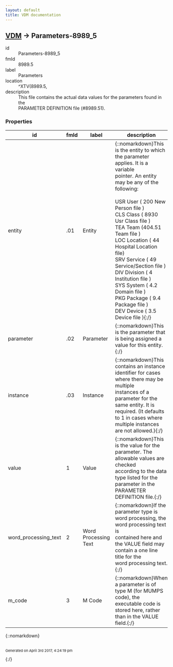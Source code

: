 ```yaml
---
layout: default
title: VDM documentation
---
```


## [VDM](TableOfContent.md) &#8594; Parameters-8989_5 

<dl>
<dt>id</dt><dd>Parameters-8989_5</dd>
<dt>fmId</dt><dd>8989.5</dd>
<dt>label</dt><dd>Parameters</dd>
<dt>location</dt><dd>^XTV(8989.5,</dd>
<dt>description</dt><dd>This file contains the actual data values for the parameters found in the<br/>PARAMETER DEFINITION file (#8989.51).</dd>
</dl>

### Properties

| id | fmId | label | description | datatype | location | attributes | range | 
| --- | --- | --- | --- | --- | --- | --- | --- | 
| entity | .01 | Entity | {::nomarkdown}This is the entity to which the parameter applies.  It is a variable <br/>pointer.  An entity may be any of the following:<br/> <br/>     USR  User      (   200  New Person file       )<br/>     CLS  Class     (  8930  Usr Class file        )<br/>     TEA  Team      (404.51  Team file             )<br/>     LOC  Location  (    44  Hospital Location file)<br/>     SRV  Service   (    49  Service/Section file  )<br/>     DIV  Division  (     4  Institution file      )<br/>     SYS  System    (   4.2  Domain file           )<br/>     PKG  Package   (   9.4  Package file          )<br/>     DEV  Device    (   3.5  Device file           ){:/} | POINTER |  | REQUIRED, INDEXED | undefined | 
| parameter | .02 | Parameter | {::nomarkdown}This is the parameter that is being assigned a value for this entity.{:/} | POINTER |  | REQUIRED | Parameter_Definition-8989_51 | 
| instance | .03 | Instance | {::nomarkdown}This contains an instance identifier for cases where there may be multiple <br/>instances of a parameter for the same entity.  It is required.  (It defaults <br/>to 1 in cases where multiple instances are not allowed.){:/} | STRING |  | REQUIRED |  | 
| value | 1 | Value | {::nomarkdown}This is the value for the parameter.  The allowable values are checked <br/>according to the data type listed for the parameter in the PARAMETER <br/>DEFINITION file.{:/} | STRING |  | REQUIRED |  | 
| word_processing_text | 2 | Word Processing Text | {::nomarkdown}If the parameter type is word processing, the word processing text is<br/>contained here and the VALUE field may contain a one line title for the<br/>word processing text.{:/} | STRING |  |  |  | 
| m_code | 3 | M Code | {::nomarkdown}When a parameter is of type M (for MUMPS code), the executable code is <br/>stored here, rather than in the VALUE field.{:/} | STRING |  |  |  | 

{::nomarkdown} <br/><br/><p style="font-size: 11px">Generated on April 3rd 2017, 4:24:19 pm</p>{:/}